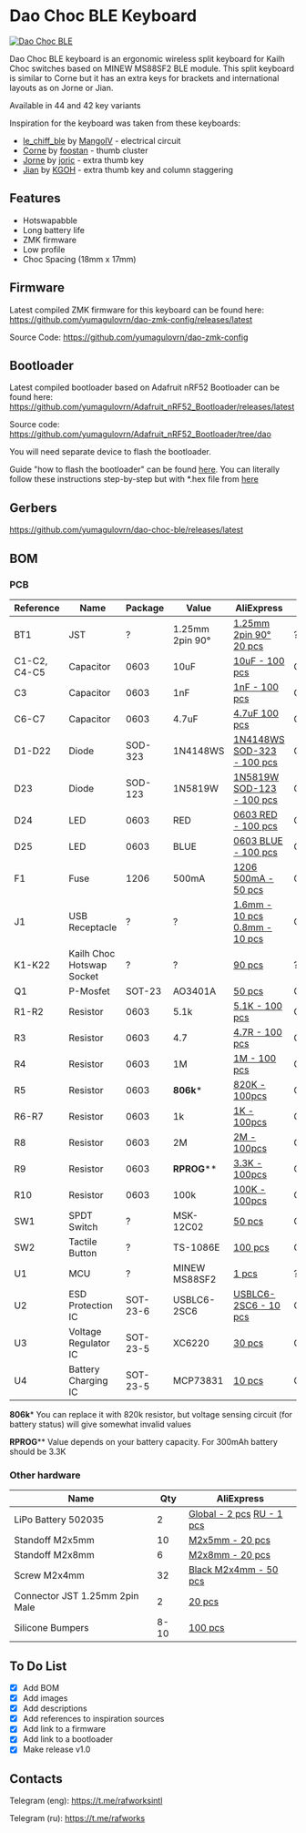 # Dao Choc BLE Keyboard

[![Dao Choc BLE](https://i.imgur.com/Edb27iAh.jpg)](https://i.imgur.com/Edb27iA.jpg)

Dao Choc BLE keyboard is an ergonomic wireless split keyboard for Kailh Choc switches based on MINEW MS88SF2 BLE module. This split keyboard is similar to Corne but it has an extra keys for brackets and international layouts as on Jorne or Jian.

Available in 44 and 42 key variants

Inspiration for the keyboard was taken from these keyboards:
- [le_chiff_ble](https://github.com/MangoIV/le_chiff_ble) by [MangoIV](https://github.com/MangoIV) - electrical circuit
- [Corne](https://github.com/foostan/crkbd) by [foostan](https://github.com/foostan) - thumb cluster
- [Jorne](https://github.com/joric/jorne) by [joric](https://github.com/joric) - extra thumb key
- [Jian](https://github.com/KGOH/Jian-Info) by [KGOH](https://github.com/KGOH) - extra thumb key and column staggering

## Features

- Hotswapabble
- Long battery life
- ZMK firmware
- Low profile
- Choc Spacing (18mm x 17mm)

## Firmware

Latest compiled ZMK firmware for this keyboard can be found here: https://github.com/yumagulovrn/dao-zmk-config/releases/latest

Source Code: https://github.com/yumagulovrn/dao-zmk-config

## Bootloader

Latest compiled bootloader based on Adafruit nRF52 Bootloader can be found here: https://github.com/yumagulovrn/Adafruit_nRF52_Bootloader/releases/latest

Source code: https://github.com/yumagulovrn/Adafruit_nRF52_Bootloader/tree/dao

You will need separate device to flash the bootloader.

Guide "how to flash the bootloader" can be found [here](https://github.com/Ladniy/jiran-ble-lite/wiki/Firmware). You can literally follow these instructions step-by-step but with *.hex file from [here](https://github.com/yumagulovrn/Adafruit_nRF52_Bootloader/releases/latest)

## Gerbers

https://github.com/yumagulovrn/dao-choc-ble/releases/latest

## BOM

### PCB

| Reference    | Name                      | Package  | Value           | AliExpress                                                                                                                                                                      | LCSC    | Qty |
|--------------|---------------------------|----------|-----------------|---------------------------------------------------------------------------------------------------------------------------------------------------------------------------------|---------|-----|
| BT1          | JST                       | ?        | 1.25mm 2pin 90° | [1.25mm 2pin 90° 20 pcs](https://aliexpress.com/item/10000064127272.html?sku_id=20000000117379413)                                                                              | ?       | 2   |
| C1-C2, C4-C5 | Capacitor                 | 0603     | 10uF            | [10uF - 100 pcs](https://aliexpress.com/item/32966526545.html?sku_id=66569661174)                                                                                               | C19702  | 8   |
| C3           | Capacitor                 | 0603     | 1nF             | [1nF - 100 pcs](https://aliexpress.com/item/32966526545.html?sku_id=66569661147)                                                                                                | C1588   | 2   |
| C6-C7        | Capacitor                 | 0603     | 4.7uF           | [4.7uF 100 pcs](https://aliexpress.com/item/32966526545.html?sku_id=66569661173)                                                                                                | C19666  | 4   |
| D1-D22       | Diode                     | SOD-323  | 1N4148WS        | [1N4148WS SOD-323 - 100 pcs](https://aliexpress.com/item/32849879904.html?sku_id=65195962305)                                                                                   | C57759  | 44  |
| D23          | Diode                     | SOD-123  | 1N5819W         | [1N5819W SOD-123 - 100 pcs](https://aliexpress.com/item/32849879904.html?sku_id=65195962304)                                                                                    | C169540 | 2   |
| D24          | LED                       | 0603     | RED             | [0603 RED - 100 pcs](https://aliexpress.com/item/1206456185.html?sku_id=65106628406)                                                                                            | C2286   | 2   |
| D25          | LED                       | 0603     | BLUE            | [0603 BLUE - 100 pcs](https://aliexpress.com/item/1206456185.html?sku_id=65106628409)                                                                                           | C72041  | 2   |
| F1           | Fuse                      | 1206     | 500mA           | [1206 500mA - 50 pcs](https://aliexpress.com/item/32907456681.html?sku_id=65843171275)                                                                                          | C355568 | 2   |
| J1           | USB Receptacle            | ?        | ?               | [1.6mm - 10 pcs](https://aliexpress.com/item/32998900371.html?sku_id=12000021526913497) [0.8mm - 10 pcs](https://aliexpress.com/item/32998900371.html?sku_id=12000021526913496) | C168688 | 2   |
| K1-K22       | Kailh Choc Hotswap Socket | ?        | ?               | [90 pcs](https://aliexpress.com/item/33023283633.html?sku_id=10000000883911874)                                                                                                 | ?       | 44  |
| Q1           | P-Mosfet                  | SOT-23   | AO3401A         | [50 pcs](https://aliexpress.com/item/32990534792.html)                                                                                                                          | C15127  | 2   |
| R1-R2        | Resistor                  | 0603     | 5.1k            | [5.1K - 100 pcs](https://aliexpress.com/item/1005001436923851.html?sku_id=12000016109475026)                                                                                    | C23186  | 4   |
| R3           | Resistor                  | 0603     | 4.7             | [4.7R - 100 pcs](https://aliexpress.com/item/1005001436923851.html?sku_id=12000016109357953)                                                                                    | C23164  | 2   |
| R4           | Resistor                  | 0603     | 1M              | [1M - 100 pcs](https://aliexpress.com/item/1005001436923851.html?sku_id=12000016109475081)                                                                                      | C22935  | 2   |
| R5           | Resistor                  | 0603     | **806k***       | [820K - 100pcs](https://aliexpress.com/item/1005001436923851.html?sku_id=12000016109475079)                                                                                     | C103828 | 2   |
| R6-R7        | Resistor                  | 0603     | 1k              | [1K - 100pcs](https://aliexpress.com/item/1005001436923851.html?sku_id=12000016109475009)                                                                                       | C21190  | 4   |
| R8           | Resistor                  | 0603     | 2M              | [2M - 100pcs](https://aliexpress.com/item/1005001436923851.html?sku_id=12000016109475088)                                                                                       | C22976  | 2   |
| R9           | Resistor                  | 0603     | **RPROG****     | [3.3K - 100pcs](https://aliexpress.com/item/1005001436923851.html?sku_id=12000016109475021)                                                                                     | C22978  | 2   |
| R10          | Resistor                  | 0603     | 100k            | [100K - 100pcs](https://aliexpress.com/item/1005001436923851.html?sku_id=12000016109475057)                                                                                     | C25803  | 2   |
| SW1          | SPDT Switch               | ?        | MSK-12C02       | [50 pcs](https://aliexpress.com/item/4000685483225.html?sku_id=12000020983019153)                                                                                               | C431541 | 2   |
| SW2          | Tactile Button            | ?        | TS-1086E        | [100 pcs](https://aliexpress.com/item/1005001846404680.html)                                                                                                                    | C455276 | 2   |
| U1           | MCU                       | ?        | MINEW MS88SF2   | [1 pcs](https://aliexpress.com/item/1005001798781865.html)                                                                                                                      | ?       | 2   |
| U2           | ESD Protection IC         | SOT-23-6 | USBLC6-2SC6     | [USBLC6-2SC6 - 10 pcs](https://aliexpress.com/item/32523780535.html?sku_id=12000027513378590)                                                                                   | C558442 | 2   |
| U3           | Voltage Regulator IC      | SOT-23-5 | XC6220          | [30 pcs](https://aliexpress.com/item/4000271612572.html)                                                                                                                        | C86534  | 2   |
| U4           | Battery Charging IC       | SOT-23-5 | MCP73831        | [10 pcs](https://aliexpress.com/item/32714249253.html)                                                                                                                          | C14879  | 2   |

**806k*** You can replace it with 820k resistor, but voltage sensing circuit (for battery status) will give somewhat invalid values

**RPROG**** Value depends on your battery capacity. For 300mAh battery should be 3.3K

### Other hardware

| Name                           | Qty  | AliExpress                                                                                                                                                 |
|--------------------------------|------|------------------------------------------------------------------------------------------------------------------------------------------------------------|
| LiPo Battery 502035            |    2 | [Global - 2 pcs](https://aliexpress.com/item/1005003717206039.html?sku_id=12000026915285813) [RU - 1 pcs](https://www.chipdip.ru/product/robiton-lp502035) |
| Standoff M2x5mm                |   10 | [M2x5mm - 20 pcs](https://aliexpress.com/item/32597776358.html?sku_id=67114100494)                                                                         |
| Standoff M2x8mm                |    6 | [M2x8mm - 20 pcs](https://aliexpress.com/item/32597776358.html?sku_id=67114100497)                                                                         |
| Screw M2x4mm                   |   32 | [Black M2x4mm - 50 pcs](https://aliexpress.com/item/32806166548.html?sku_id=66702152887)                                                                   |
| Connector JST 1.25mm 2pin Male |    2 | [20 pcs](https://aliexpress.com/item/4000076660477.html)                                                                                                   |
| Silicone Bumpers               | 8-10 | [100 pcs](https://aliexpress.com/item/32912066603.html)                                                                                                    |

## To Do List
- [x] Add BOM
- [x] Add images
- [x] Add descriptions
- [x] Add references to inspiration sources
- [x] Add link to a firmware
- [x] Add link to a bootloader
- [x] Make release v1.0

## Contacts

Telegram (eng): https://t.me/rafworksintl

Telegram (ru): https://t.me/rafworks

